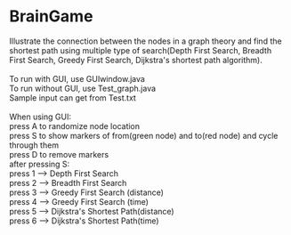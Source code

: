 # BrainGame
Illustrate the connection between the nodes in a graph theory and find the shortest path using multiple type of search(Depth First Search, Breadth First Search, Greedy First Search, Dijkstra's shortest path algorithm).
<br><br>
To run with GUI, use GUIwindow.java  
To run without GUI, use Test_graph.java  
Sample input can get from Test.txt
<br><br>
When using GUI:  
press A to randomize node location  
press S to show markers of from(green node) and  to(red node) and cycle through them  
press D to remove markers  
after pressing S:  
press 1 --> Depth First Search  
press 2 --> Breadth First Search  
press 3 --> Greedy First Search (distance)  
press 4 --> Greedy First Search (time)  
press 5 --> Dijkstra's Shortest Path(distance)  
press 6 --> Dijkstra's Shortest Path(time)
